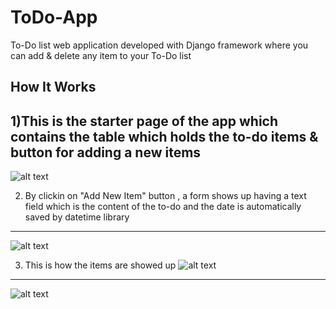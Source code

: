 # ToDo-App
To-Do list web application developed with Django framework where you can add & delete any item to your To-Do list 



## How It Works
1)This is the starter page of the app which contains the table which holds the to-do items & button for adding a new items
----------------------------------------------
![alt text](https://i.ibb.co/XVTMF2y/1.png)


2) By clickin on "Add New Item" button , a form shows up having a text field which is the content of the to-do and the date is automatically saved by datetime library
----------------------------------------------
![alt text](https://i.ibb.co/Ttc5ytz/2.png)


3) This is how the items are showed up
![alt text](https://i.ibb.co/LtFt83g/3.png)
----------------------------------------------
![alt text](https://i.ibb.co/VMpyF0K/4.png)
